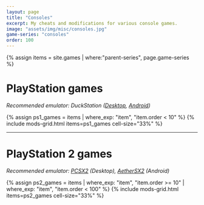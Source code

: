 ```yaml
---
layout: page
title: "Consoles"
excerpt: My cheats and modifications for various console games.
image: "assets/img/misc/consoles.jpg"
game-series: "consoles"
order: 100
---
```


{% assign items = site.games | where:"parent-series", page.game-series %}

# PlayStation games
*Recommended emulator: DuckStation ([Desktop](https://github.com/stenzek/duckstation/), [Android](https://play.google.com/store/apps/details?id=com.github.stenzek.duckstation))*

{% assign ps1_games = items | where_exp: "item", "item.order < 10" %}
{% include mods-grid.html items=ps1_games cell-size="33%" %}

***

# PlayStation 2 games
*Recommended emulator: [PCSX2](https://pcsx2.net/) (Desktop), [AetherSX2](https://play.google.com/store/apps/details?id=xyz.aethersx2.android) (Android)*

{% assign ps2_games = items | where_exp: "item", "item.order >= 10" | where_exp: "item", "item.order < 100" %}
{% include mods-grid.html items=ps2_games cell-size="33%" %}